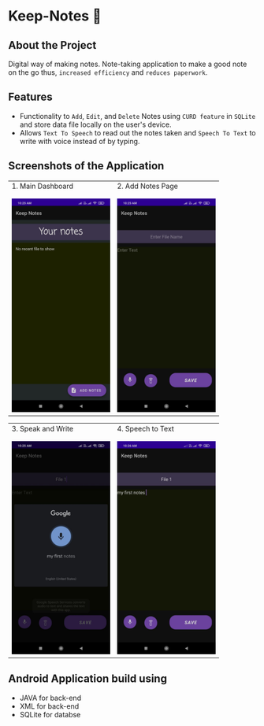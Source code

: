 # Keep-Notes 📝

## About the Project

Digital way of making notes. Note-taking application to make a good note on the go thus, `increased efficiency` and `reduces paperwork`. 

## Features

- Functionality to `Add`, `Edit`, and `Delete` Notes using `CURD feature` in `SQLite` and store data file locally on the user's device.
- Allows `Text To Speech` to read out the notes taken and `Speech To Text` to write with voice instead of by typing.

## Screenshots of the Application

<table>
        <tr> 
         <td>1. Main Dashboard </br></br> <img src = "screenshots/Main dashboad page.jpeg"  width="200"></td>
         <td>2. Add Notes Page </br></br><img src = "screenshots/Add notes page.jpeg"  width="200"></td>
        </tr>
 </table>

<table>
        <tr> 
         <td>3. Speak and Write </br></br> <img src = "screenshots/Speak and write.jpeg"  width="200"></td>
         <td>4. Speech to Text </br></br><img src = "screenshots/speech to text.jpeg"  width="200"></td>
        </tr>
 </table>
 
## Android Application build using 
- JAVA for back-end
- XML for back-end
- SQLite for databse




